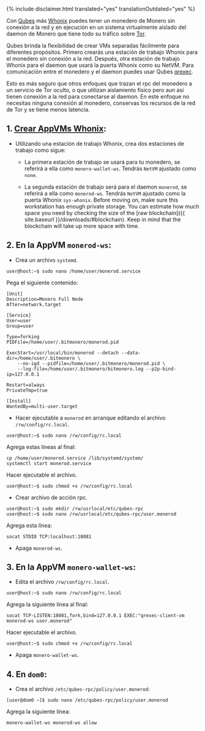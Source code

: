{% include disclaimer.html translated="yes" translationOutdated="yes" %}

Con [Qubes](https://qubes-os.org) más [Whonix](https://whonix.org) puedes tener un monedero de Monero sin conexión a la red y en ejecución en un sistema virtualmente aislado del daemon de Monero que tiene todo su tráfico sobre [Tor](https://torproject.org).

Qubes brinda la flexibilidad de crear VMs separadas fácilmente para diferentes propósitos. Primero crearás una estación de trabajo Whonix para el monedero sin conexión a la red. Después, otra estación de trabajo Whonix para el daemon que usará la puerta Whonix como su NetVM. Para comunicación entre el monedero y el daemon puedes usar Qubes [qrexec](https://www.qubes-os.org/doc/qrexec3/).

Esto es más seguro que otros enfoques que trazan el rpc del monedero a un servicio de Tor oculto, o que utilizan aislamiento físico pero aun así tienen conexión a la red para conectarse al daemon. En este enfoque no necesitas ninguna conexión al monedero, conservas los recursos de la red de Tor y se tiene menos latencia.


## 1. [Crear AppVMs Whonix](https://www.whonix.org/wiki/Qubes/Install):

+ Utilizando una estación de trabajo Whonix, crea dos estaciones de trabajo como sigue:

  - La primera estación de trabajo se usará para tu monedero, se referirá a ella como  `monero-wallet-ws`. Tendrás `NetVM` ajustado como `none`.

  - La segunda estación de trabajo será para el daemon `monerod`, se referirá a ella como `monerod-ws`. Tendrás `NetVM` ajustado como la puerta Whonix `sys-whonix`. Before moving on, make sure this workstation has enough private storage. You can estimate how much space you need by checking the size of the [raw blockchain]({{ site.baseurl }}/downloads/#blockchain). Keep in mind that the blockchain will take up more space with time.

## 2. En la AppVM `monerod-ws`:

+ Crea un archivo `systemd`.

```
user@host:~$ sudo nano /home/user/monerod.service
```

Pega el siguiente contenido:

```
[Unit]
Description=Monero Full Node
After=network.target

[Service]
User=user
Group=user

Type=forking
PIDFile=/home/user/.bitmonero/monerod.pid

ExecStart=/usr/local/bin/monerod --detach --data-dir=/home/user/.bitmonero \
    --no-igd --pidfile=/home/user/.bitmonero/monerod.pid \
    --log-file=/home/user/.bitmonero/bitmonero.log --p2p-bind-ip=127.0.0.1

Restart=always
PrivateTmp=true

[Install]
WantedBy=multi-user.target
```

+ Hacer ejecutable a `monerod` en arranque editando el archivo `/rw/config/rc.local`.

```
user@host:~$ sudo nano /rw/config/rc.local
```

Agrega estas líneas al final:

```
cp /home/user/monerod.service /lib/systemd/system/
systemctl start monerod.service
```

Hacer ejecutable el archivo.

```
user@host:~$ sudo chmod +x /rw/config/rc.local
```

+ Crear archivo de acción rpc.

```
user@host:~$ sudo mkdir /rw/usrlocal/etc/qubes-rpc
user@host:~$ sudo nano /rw/usrlocal/etc/qubes-rpc/user.monerod
```

Agrega esta línea:

```
socat STDIO TCP:localhost:18081
```

+ Apaga `monerod-ws`.

## 3. En la AppVM `monero-wallet-ws`:

+ Edita el archivo `/rw/config/rc.local`.

```
user@host:~$ sudo nano /rw/config/rc.local
```

Agrega la siguiente línea al final:

```
socat TCP-LISTEN:18081,fork,bind=127.0.0.1 EXEC:"qrexec-client-vm monerod-ws user.monerod"
```

Hacer ejecutable el archivo.

```
user@host:~$ sudo chmod +x /rw/config/rc.local
```

+ Apaga `monero-wallet-ws`.

## 4. En `dom0`:

+ Crea el archivo `/etc/qubes-rpc/policy/user.monerod`:

```
[user@dom0 ~]$ sudo nano /etc/qubes-rpc/policy/user.monerod
```

Agrega la siguiente línea:

```
monero-wallet-ws monerod-ws allow
```
